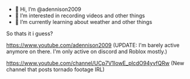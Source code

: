 - 👋 Hi, I’m @adennison2009
- 👀 I’m interested in recording videos and other things
- 🌱 I’m currently learning about weather and other things

So thats it i guess?

https://www.youtube.com/adennison2009 (UPDATE: I'm barely active anymore on there. I'm only active on discord and Roblox mostly.)

https://www.youtube.com/channel/UCp7V1IowE_plcdO94yvfQRw (New channel that posts tornado footage IRL)

<!---
adennison2009/adennison2009 is a ✨ special ✨ repository because its `README.md` (this file) appears on your GitHub profile.
You can click the Preview link to take a look at your changes.
--->

